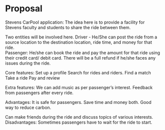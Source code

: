 # Proposal

Stevens CarPool application: The idea here is to provide a facility for Stevens faculty and students to share the ride between them. 

Two entities will be involved here.
Driver - He/She can post the ride from a source location to the destination location, ride time, and money for that ride.                    
Passenger: He/she can book the ride and pay the amount for that ride using their credit card/ debit card. There will be a full refund if he/she faces any issues during the ride.

Core features: 
Set up a profile
Search for rides and riders.
Find a match
Take a ride
Pay and review

Extra features:
We can add music as per passenger’s interest.
Feedback from passengers after every ride.

Advantages:
It is safe for passengers.
Save time and money both.
Good way to reduce carbon.

Can make friends during the ride and discuss topics of various interests.
Disadvantages:
Sometimes passengers have to wait for the ride to start.

